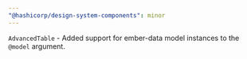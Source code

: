 ```yaml
---
"@hashicorp/design-system-components": minor
---
```


`AdvancedTable` - Added support for ember-data model instances to the `@model` argument.
